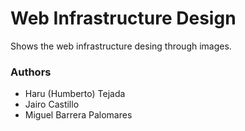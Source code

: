 # Web Infrastructure Design

Shows the web infrastructure desing through images.

### Authors
* Haru (Humberto) Tejada
* Jairo Castillo
* Miguel Barrera Palomares